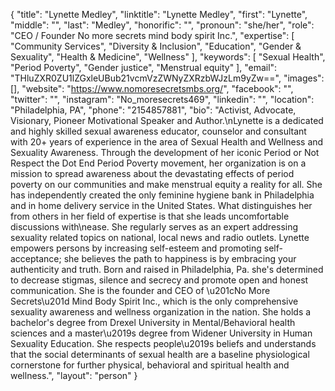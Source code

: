 {
  "title": "Lynette Medley",
  "linktitle": "Lynette Medley",
  "first": "Lynette",
  "middle": "",
  "last": "Medley",
  "honorific": "",
  "pronoun": "she/her",
  "role": "CEO / Founder No more secrets mind body spirit Inc.",
  "expertise": [
    "Community Services",
    "Diversity & Inclusion",
    "Education",
    "Gender & Sexuality",
    "Health & Medicine",
    "Wellness"
  ],
  "keywords": [
    "Sexual Health",
    "Period Poverty",
    "Gender justice",
    "Menstrual equity"
  ],
  "email": "THluZXR0ZU1lZGxleUBub21vcmVzZWNyZXRzbWJzLm9yZw==",
  "images": [],
  "website": "https://www.nomoresecretsmbs.org/",
  "facebook": "",
  "twitter": "",
  "instagram": "No_moresecrets469",
  "linkedin": "",
  "location": "Philadelphia, PA",
  "phone": "2154857881",
  "bio": "Activist, Advocate, Visionary, Pioneer Motivational Speaker and Author.\nLynette is a dedicated and highly skilled sexual awareness educator, counselor and consultant with 20+ years of experience in the area of Sexual Health and Wellness and Sexuality Awareness. Through the development of her iconic Period or Not Respect the Dot End Period Poverty movement, her organization is on a mission to spread awareness about the devastating effects of period poverty on our communities and make menstrual equity a reality for all. She has independently created the only feminine hygiene bank in Philadelphia and in home delivery service in the United States. What distinguishes her from others in her field of expertise is that she leads uncomfortable discussions with\nease. She regularly serves as an expert addressing sexuality related topics on national, local news and radio outlets. Lynette empowers persons by increasing self-esteem and promoting self-acceptance; she believes the path to happiness is by embracing your authenticity and truth. Born and raised in Philadelphia, Pa. she's determined to decrease stigmas, silence and secrecy and promote open and honest communication. She is the founder and CEO of \u201cNo More Secrets\u201d Mind Body Spirit Inc., which is the only comprehensive sexuality awareness and wellness organization in the nation. She holds a bachelor's degree from Drexel University in Mental/Behavioral health sciences and a master\u2019s degree from Widener University in Human Sexuality Education. She respects people\u2019s beliefs and understands that the social determinants of sexual health are a baseline physiological cornerstone for further physical, behavioral and spiritual health and wellness.",
  "layout": "person"
}
